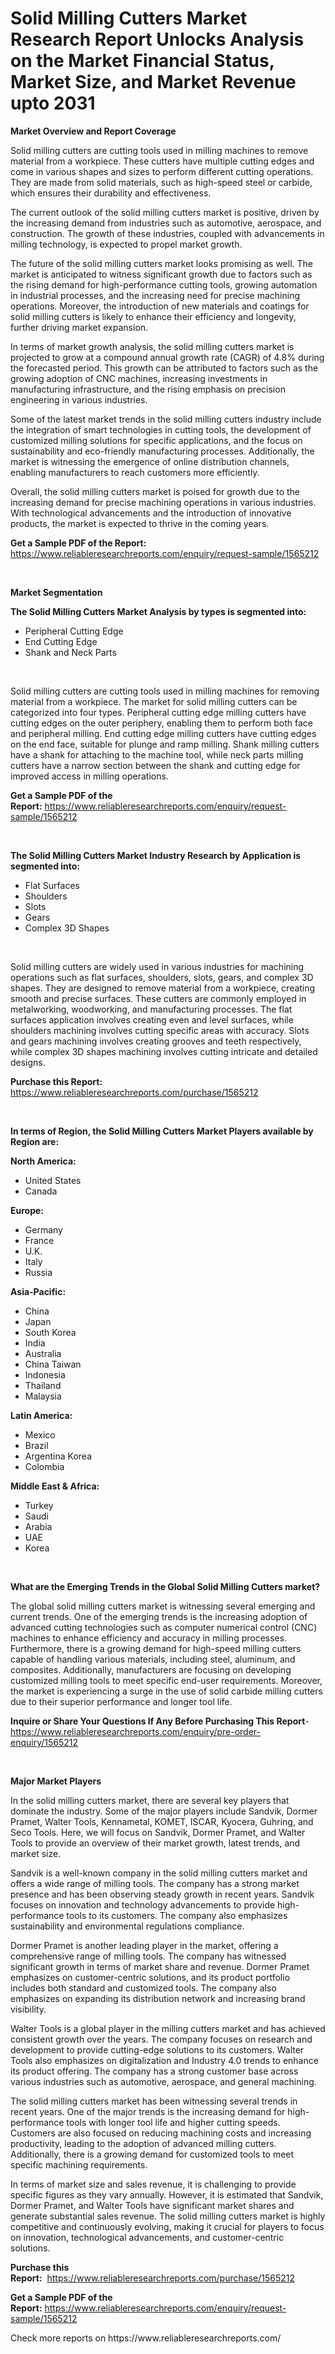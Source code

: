 <p><h1>Solid Milling Cutters Market Research Report Unlocks Analysis on the Market Financial Status, Market Size, and Market Revenue upto 2031</h1></p><p><strong>Market Overview and Report Coverage</strong></p>
<p><p>Solid milling cutters are cutting tools used in milling machines to remove material from a workpiece. These cutters have multiple cutting edges and come in various shapes and sizes to perform different cutting operations. They are made from solid materials, such as high-speed steel or carbide, which ensures their durability and effectiveness.</p><p>The current outlook of the solid milling cutters market is positive, driven by the increasing demand from industries such as automotive, aerospace, and construction. The growth of these industries, coupled with advancements in milling technology, is expected to propel market growth.</p><p>The future of the solid milling cutters market looks promising as well. The market is anticipated to witness significant growth due to factors such as the rising demand for high-performance cutting tools, growing automation in industrial processes, and the increasing need for precise machining operations. Moreover, the introduction of new materials and coatings for solid milling cutters is likely to enhance their efficiency and longevity, further driving market expansion.</p><p>In terms of market growth analysis, the solid milling cutters market is projected to grow at a compound annual growth rate (CAGR) of 4.8% during the forecasted period. This growth can be attributed to factors such as the growing adoption of CNC machines, increasing investments in manufacturing infrastructure, and the rising emphasis on precision engineering in various industries.</p><p>Some of the latest market trends in the solid milling cutters industry include the integration of smart technologies in cutting tools, the development of customized milling solutions for specific applications, and the focus on sustainability and eco-friendly manufacturing processes. Additionally, the market is witnessing the emergence of online distribution channels, enabling manufacturers to reach customers more efficiently.</p><p>Overall, the solid milling cutters market is poised for growth due to the increasing demand for precise machining operations in various industries. With technological advancements and the introduction of innovative products, the market is expected to thrive in the coming years.</p></p>
<p><strong>Get a Sample PDF of the Report:</strong> <a href="https://www.reliableresearchreports.com/enquiry/request-sample/1565212">https://www.reliableresearchreports.com/enquiry/request-sample/1565212</a></p>
<p>&nbsp;</p>
<p><strong>Market Segmentation</strong></p>
<p><strong>The Solid Milling Cutters Market Analysis by types is segmented into:</strong></p>
<p><ul><li>Peripheral Cutting Edge</li><li>End Cutting Edge</li><li>Shank and Neck Parts</li></ul></p>
<p>&nbsp;</p>
<p><p>Solid milling cutters are cutting tools used in milling machines for removing material from a workpiece. The market for solid milling cutters can be categorized into four types. Peripheral cutting edge milling cutters have cutting edges on the outer periphery, enabling them to perform both face and peripheral milling. End cutting edge milling cutters have cutting edges on the end face, suitable for plunge and ramp milling. Shank milling cutters have a shank for attaching to the machine tool, while neck parts milling cutters have a narrow section between the shank and cutting edge for improved access in milling operations.</p></p>
<p><strong>Get a Sample PDF of the Report:</strong>&nbsp;<a href="https://www.reliableresearchreports.com/enquiry/request-sample/1565212">https://www.reliableresearchreports.com/enquiry/request-sample/1565212</a></p>
<p>&nbsp;</p>
<p><strong>The Solid Milling Cutters Market Industry Research by Application is segmented into:</strong></p>
<p><ul><li>Flat Surfaces</li><li>Shoulders</li><li>Slots</li><li>Gears</li><li>Complex 3D Shapes</li></ul></p>
<p>&nbsp;</p>
<p><p>Solid milling cutters are widely used in various industries for machining operations such as flat surfaces, shoulders, slots, gears, and complex 3D shapes. They are designed to remove material from a workpiece, creating smooth and precise surfaces. These cutters are commonly employed in metalworking, woodworking, and manufacturing processes. The flat surfaces application involves creating even and level surfaces, while shoulders machining involves cutting specific areas with accuracy. Slots and gears machining involves creating grooves and teeth respectively, while complex 3D shapes machining involves cutting intricate and detailed designs.</p></p>
<p><strong>Purchase this Report:</strong>&nbsp; <a href="https://www.reliableresearchreports.com/purchase/1565212">https://www.reliableresearchreports.com/purchase/1565212</a></p>
<p>&nbsp;</p>
<p><strong>In terms of Region, the Solid Milling Cutters Market Players available by Region are:</strong></p>
<p>
    <p> <strong> North America: </strong>
        <ul>
            <li>United States</li>
            <li>Canada</li>
        </ul>
        </p> 
    <p> <strong> Europe: </strong>
        <ul>
            <li>Germany</li>
            <li>France</li>
            <li>U.K.</li>
            <li>Italy</li>
            <li>Russia</li>
        </ul>
        </p> 
    <p> <strong> Asia-Pacific: </strong>
        <ul>
            <li>China</li>
            <li>Japan</li>
            <li>South Korea</li>
            <li>India</li>
            <li>Australia</li>
            <li>China Taiwan</li>
            <li>Indonesia</li>
            <li>Thailand</li>
            <li>Malaysia</li>
        </ul>
        </p> 
    <p> <strong> Latin America: </strong>
        <ul>
            <li>Mexico</li>
            <li>Brazil</li>
            <li>Argentina Korea</li>
            <li>Colombia</li>
        </ul>
        </p> 
    <p> <strong> Middle East & Africa: </strong>
        <ul>
            <li>Turkey</li>
            <li>Saudi</li>
            <li>Arabia</li>
            <li>UAE</li>
            <li>Korea</li>
        </ul>
    </p>
    </p>
<p>&nbsp;</p>
<p><strong>What are the Emerging Trends in the Global Solid Milling Cutters market?</strong></p>
<p><p>The global solid milling cutters market is witnessing several emerging and current trends. One of the emerging trends is the increasing adoption of advanced cutting technologies such as computer numerical control (CNC) machines to enhance efficiency and accuracy in milling processes. Furthermore, there is a growing demand for high-speed milling cutters capable of handling various materials, including steel, aluminum, and composites. Additionally, manufacturers are focusing on developing customized milling tools to meet specific end-user requirements. Moreover, the market is experiencing a surge in the use of solid carbide milling cutters due to their superior performance and longer tool life.</p></p>
<p><strong>Inquire or Share Your Questions If Any Before Purchasing This Report</strong>- <a href="https://www.reliableresearchreports.com/enquiry/pre-order-enquiry/1565212">https://www.reliableresearchreports.com/enquiry/pre-order-enquiry/1565212</a></p>
<p>&nbsp;</p>
<p><strong>Major Market Players</strong></p>
<p><p>In the solid milling cutters market, there are several key players that dominate the industry. Some of the major players include Sandvik, Dormer Pramet, Walter Tools, Kennametal, KOMET, ISCAR, Kyocera, Guhring, and Seco Tools. Here, we will focus on Sandvik, Dormer Pramet, and Walter Tools to provide an overview of their market growth, latest trends, and market size.</p><p>Sandvik is a well-known company in the solid milling cutters market and offers a wide range of milling tools. The company has a strong market presence and has been observing steady growth in recent years. Sandvik focuses on innovation and technology advancements to provide high-performance tools to its customers. The company also emphasizes sustainability and environmental regulations compliance.</p><p>Dormer Pramet is another leading player in the market, offering a comprehensive range of milling tools. The company has witnessed significant growth in terms of market share and revenue. Dormer Pramet emphasizes on customer-centric solutions, and its product portfolio includes both standard and customized tools. The company also emphasizes on expanding its distribution network and increasing brand visibility.</p><p>Walter Tools is a global player in the milling cutters market and has achieved consistent growth over the years. The company focuses on research and development to provide cutting-edge solutions to its customers. Walter Tools also emphasizes on digitalization and Industry 4.0 trends to enhance its product offering. The company has a strong customer base across various industries such as automotive, aerospace, and general machining.</p><p>The solid milling cutters market has been witnessing several trends in recent years. One of the major trends is the increasing demand for high-performance tools with longer tool life and higher cutting speeds. Customers are also focused on reducing machining costs and increasing productivity, leading to the adoption of advanced milling cutters. Additionally, there is a growing demand for customized tools to meet specific machining requirements.</p><p>In terms of market size and sales revenue, it is challenging to provide specific figures as they vary annually. However, it is estimated that Sandvik, Dormer Pramet, and Walter Tools have significant market shares and generate substantial sales revenue. The solid milling cutters market is highly competitive and continuously evolving, making it crucial for players to focus on innovation, technological advancements, and customer-centric solutions.</p></p>
<p><strong>Purchase this Report:</strong>&nbsp;&nbsp;<a href="https://www.reliableresearchreports.com/purchase/1565212">https://www.reliableresearchreports.com/purchase/1565212</a></p>
<p></p>
<p><strong>Get a Sample PDF of the Report:</strong>&nbsp;<a href="https://www.reliableresearchreports.com/enquiry/request-sample/1565212">https://www.reliableresearchreports.com/enquiry/request-sample/1565212</a></p>
<p>Check more reports on https://www.reliableresearchreports.com/</p>